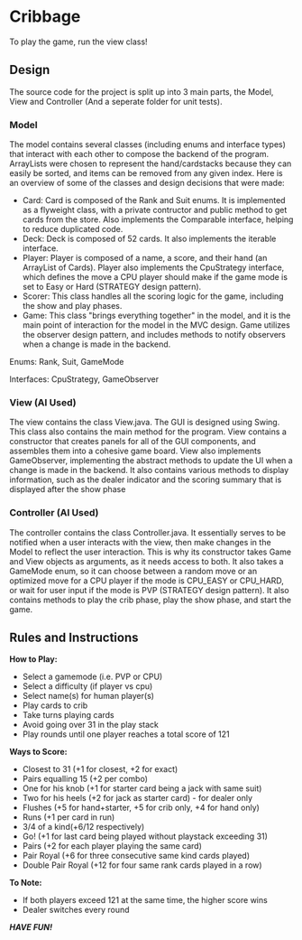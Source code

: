# Cribbage
To play the game, run the view class!

## Design
The source code for the project is split up into 3 main parts, the Model, View and Controller (And a seperate folder for unit tests).

### Model
The model contains several classes (including enums and interface types) that interact with each other to compose the backend of the program. ArrayLists were chosen to represent the hand/cardstacks because they can easily be sorted, and items can be removed from any given index. Here is an overview of some of the classes and design decisions that were made:
- Card: Card is composed of the Rank and Suit enums. It is implemented as a flyweight class, with a private contructor and public method to get cards from the store. Also implements the Comparable interface, helping to reduce duplicated code.
- Deck: Deck is composed of 52 cards. It also implements the iterable interface.
- Player: Player is composed of a name, a score, and their hand (an ArrayList of Cards). Player also implements the CpuStrategy interface, which defines the move a CPU player should make if the game mode is set to Easy or Hard (STRATEGY design pattern).
- Scorer: This class handles all the scoring logic for the game, including the show and play phases.
- Game: This class "brings everything together" in the model, and it is the main point of interaction for the model in the MVC design. Game utilizes the observer design pattern, and includes methods to notify observers when a change is made in the backend.

Enums: Rank, Suit, GameMode    

Interfaces: CpuStrategy, GameObserver

### View (AI Used)
The view contains the class View.java. The GUI is designed using Swing. This class also contains the main method for the program. View contains a constructor that creates panels for all of the GUI components, and assembles them into a cohesive game board. View also implements GameObserver, implementing the abstract methods to update the UI when a change is made in the backend. It also contains various methods to display information, such as the dealer indicator and the scoring summary that is displayed after the show phase

### Controller (AI Used)
The controller contains the class Controller.java. It essentially serves to be notified when a user interacts with the view, then make changes in the Model to reflect the user interaction. This is why its constructor takes Game and View objects as arguments, as it needs access to both. It also takes a GameMode enum, so it can choose between a random move or an optimized move for a CPU player if the mode is CPU_EASY or CPU_HARD, or wait for user input if the mode is PVP (STRATEGY design pattern). It also contains methods to play the crib phase, play the show phase, and start the game.

## Rules and Instructions
**How to Play:**
- Select a gamemode (i.e. PVP or CPU)
- Select a difficulty (if player vs cpu)
- Select name(s) for human player(s)
- Play cards to crib
- Take turns playing cards
- Avoid going over 31 in the play stack
- Play rounds until one player reaches a total score of 121

**Ways to Score:**
- Closest to 31 (+1 for closest, +2 for exact)
- Pairs equalling 15 (+2 per combo)
- One for his knob (+1 for starter card being a jack with same suit)
- Two for his heels (+2 for jack as starter card) - for dealer only
- Flushes (+5 for hand+starter, +5 for crib only, +4 for hand only)
- Runs (+1 per card in run)
- 3/4 of a kind(+6/12 respectively)
- Go! (+1 for last card being played without playstack exceeding 31)
- Pairs (+2 for each player playing the same card)
- Pair Royal (+6 for three consecutive same kind cards played)
- Double Pair Royal (+12 for four same rank cards played in a row)

**To Note:**
- If both players exceed 121 at the same time, the higher score wins
- Dealer switches every round

**_HAVE FUN!_**
